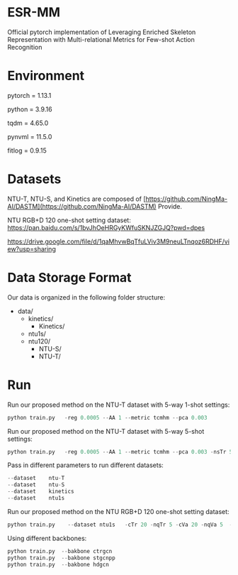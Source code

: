 # ESR-MM
Official pytorch implementation of Leveraging Enriched Skeleton Representation with Multi-relational Metrics for Few-shot Action Recognition
# Environment
pytorch = 1.13.1

python = 3.9.16

tqdm = 4.65.0

pynvml = 11.5.0

fitlog = 0.9.15
# Datasets
NTU-T, NTU-S, and Kinetics are composed of [https://github.com/NingMa-AI/DASTM](https://github.com/NingMa-AI/DASTM) Provide.

NTU RGB+D 120 one-shot setting dataset: https://pan.baidu.com/s/1bvJhOeHRGyKWfuSKNJZGJQ?pwd=dpes

https://drive.google.com/file/d/1qaMhvwBqTfuLViv3M9neuLTnqoz6RDHF/view?usp=sharing

# Data Storage Format

Our data is organized in the following folder structure:

- data/
  - kinetics/
    - Kinetics/
  - ntu1s/
  - ntu120/
    - NTU-S/
    - NTU-T/

# Run
Run our proposed method on the NTU-T dataset with 5-way 1-shot settings:
```python
python train.py   -reg 0.0005 --AA 1 --metric tcmhm --pca 0.003
```
Run our proposed method on the NTU-T dataset with 5-way 5-shot settings:
```python
python train.py   -reg 0.0005 --AA 1 --metric tcmhm --pca 0.003 -nsTr 5 -nsVa 5
```
Pass in different parameters to run different datasets:
```python
--dataset    ntu-T
--dataset    ntu-S
--dataset    kinetics
--dataset    ntu1s
```
Run our proposed method on the NTU RGB+D 120 one-shot setting dataset:
```python
python train.py    --dataset ntu1s   -cTr 20 -nqTr 5 -cVa 20 -nqVa 5  --epochs 300 -reg 0.0005 --AA 1 --metric tcmhm --pca 0.003
```
Using different backbones:
```python
python train.py  --bakbone ctrgcn
python train.py  --bakbone stgcnpp
python train.py  --bakbone hdgcn
```

